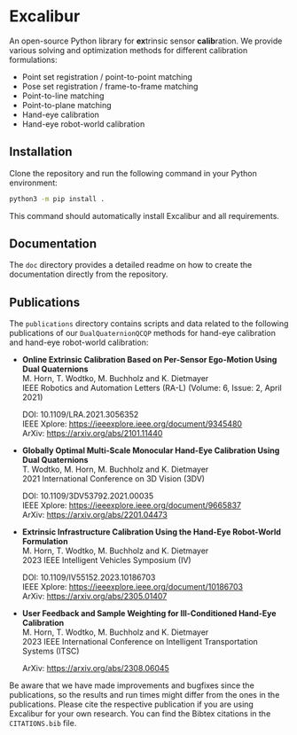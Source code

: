 # Excalibur

An open-source Python library for **ex**trinsic sensor **calib**ration.
We provide various solving and optimization methods for different calibration formulations:

 * Point set registration / point-to-point matching
 * Pose set registration / frame-to-frame matching
 * Point-to-line matching
 * Point-to-plane matching
 * Hand-eye calibration
 * Hand-eye robot-world calibration


## Installation

Clone the repository and run the following command in your Python environment:

```bash
python3 -m pip install .
```

This command should automatically install Excalibur and all requirements.


## Documentation

The `doc` directory provides a detailed readme on how to create the documentation directly from the repository.


## Publications

The `publications` directory contains scripts and data related to the following publications of our `DualQuaternionQCQP` methods for hand-eye calibration and hand-eye robot-world calibration:

  * **Online Extrinsic Calibration Based on Per-Sensor Ego-Motion Using Dual Quaternions**  
    M. Horn, T. Wodtko, M. Buchholz and K. Dietmayer  
    IEEE Robotics and Automation Letters (RA-L) (Volume: 6, Issue: 2, April 2021)

    DOI: 10.1109/LRA.2021.3056352  
    IEEE Xplore: https://ieeexplore.ieee.org/document/9345480  
    ArXiv: https://arxiv.org/abs/2101.11440

  * **Globally Optimal Multi-Scale Monocular Hand-Eye Calibration Using Dual Quaternions**  
    T. Wodtko, M. Horn, M. Buchholz and K. Dietmayer  
    2021 International Conference on 3D Vision (3DV)

    DOI: 10.1109/3DV53792.2021.00035  
    IEEE Xplore: https://ieeexplore.ieee.org/document/9665837  
    ArXiv: https://arxiv.org/abs/2201.04473

  * **Extrinsic Infrastructure Calibration Using the Hand-Eye Robot-World Formulation**  
    M. Horn, T. Wodtko, M. Buchholz and K. Dietmayer  
    2023 IEEE Intelligent Vehicles Symposium (IV)

    DOI: 10.1109/IV55152.2023.10186703  
    IEEE Xplore: https://ieeexplore.ieee.org/document/10186703  
    ArXiv: https://arxiv.org/abs/2305.01407

  * **User Feedback and Sample Weighting for Ill-Conditioned Hand-Eye Calibration**  
    M. Horn, T. Wodtko, M. Buchholz and K. Dietmayer  
    2023 IEEE International Conference on Intelligent Transportation Systems (ITSC)  

    ArXiv: https://arxiv.org/abs/2308.06045

Be aware that we have made improvements and bugfixes since the publications, so the results and run times might differ from the ones in the publications.
Please cite the respective publication if you are using Excalibur for your own research.
You can find the Bibtex citations in the `CITATIONS.bib` file.
